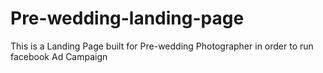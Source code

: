 # Pre-wedding-landing-page
This is a Landing Page built for Pre-wedding Photographer in order to run facebook Ad Campaign
